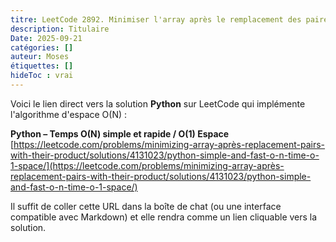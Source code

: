 ```yaml
---
titre: LeetCode 2892. Minimiser l'array après le remplacement des paires avec leur produit -
description: Titulaire
Date: 2025-09-21
catégories: []
auteur: Moses
étiquettes: []
hideToc : vrai
---
```

Voici le lien direct vers la solution **Python** sur LeetCode qui implémente l'algorithme d'espace O(N) :

**Python – Temps O(N) simple et rapide / O(1) Espace**
[https://leetcode.com/problems/minimizing-array-après-replacement-pairs-with-their-product/solutions/4131023/python-simple-and-fast-o-n-time-o-1-space/](https://leetcode.com/problems/minimizing-array-après-replacement-pairs-with-their-product/solutions/4131023/python-simple-and-fast-o-n-time-o-1-space/)

Il suffit de coller cette URL dans la boîte de chat (ou une interface compatible avec Markdown) et elle rendra comme un lien cliquable vers la solution.